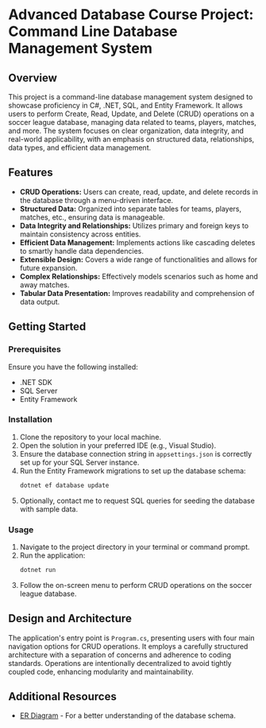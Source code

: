 # Advanced Database Course Project: Command Line Database Management System

## Overview

This project is a command-line database management system designed to showcase proficiency in C#, .NET, SQL, and Entity Framework. It allows users to perform Create, Read, Update, and Delete (CRUD) operations on a soccer league database, managing data related to teams, players, matches, and more. The system focuses on clear organization, data integrity, and real-world applicability, with an emphasis on structured data, relationships, data types, and efficient data management.

## Features

- **CRUD Operations:** Users can create, read, update, and delete records in the database through a menu-driven interface.
- **Structured Data:** Organized into separate tables for teams, players, matches, etc., ensuring data is manageable.
- **Data Integrity and Relationships:** Utilizes primary and foreign keys to maintain consistency across entities.
- **Efficient Data Management:** Implements actions like cascading deletes to smartly handle data dependencies.
- **Extensible Design:** Covers a wide range of functionalities and allows for future expansion.
- **Complex Relationships:** Effectively models scenarios such as home and away matches.
- **Tabular Data Presentation:** Improves readability and comprehension of data output.

## Getting Started

### Prerequisites

Ensure you have the following installed:
- .NET SDK
- SQL Server
- Entity Framework

### Installation

1. Clone the repository to your local machine.
2. Open the solution in your preferred IDE (e.g., Visual Studio).
3. Ensure the database connection string in `appsettings.json` is correctly set up for your SQL Server instance.
4. Run the Entity Framework migrations to set up the database schema:
    ```bash
    dotnet ef database update
    ```
5. Optionally, contact me to request SQL queries for seeding the database with sample data.

### Usage

1. Navigate to the project directory in your terminal or command prompt.
2. Run the application:
    ```bash
    dotnet run
    ```
3. Follow the on-screen menu to perform CRUD operations on the soccer league database.

## Design and Architecture

The application's entry point is `Program.cs`, presenting users with four main navigation options for CRUD operations. It employs a carefully structured architecture with a separation of concerns and adherence to coding standards. Operations are intentionally decentralized to avoid tightly coupled code, enhancing modularity and maintainability.

## Additional Resources

- [ER Diagram](https://lucid.app/lucidchart/b9784be2-f370-48be-acdc-a42cb988b98d/edit?viewport_loc=-574%2C384%2C2548%2C1248%2C0_0&invitationId=inv_48f6ce5f-c8ec-4ec5-8916-d2a1911190d2) - For a better understanding of the database schema.
